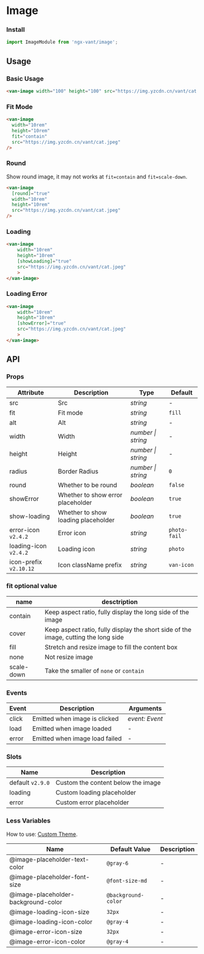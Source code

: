 # Image

### Install

```js
import ImageModule from 'ngx-vant/image';
```

## Usage

### Basic Usage

```html
<van-image width="100" height="100" src="https://img.yzcdn.cn/vant/cat.jpeg" />
```

### Fit Mode

```html
<van-image
  width="10rem"
  height="10rem"
  fit="contain"
  src="https://img.yzcdn.cn/vant/cat.jpeg"
/>
```

### Round

Show round image, it may not works at `fit=contain` and `fit=scale-down`.

```html
<van-image
  [round]="true"
  width="10rem"
  height="10rem"
  src="https://img.yzcdn.cn/vant/cat.jpeg"
/>
```

### Loading

```html
<van-image
    width="10rem"
    height="10rem"
    [showLoading]="true"
    src="https://img.yzcdn.cn/vant/cat.jpeg"
    >
</van-image>
```

### Loading Error

```html
<van-image
    width="10rem"
    height="10rem"
    [showError]="true"
    src="https://img.yzcdn.cn/vant/cat.jpeg"
    >
</van-image>
```


## API

### Props

| Attribute | Description | Type | Default |
| --- | --- | --- | --- |
| src | Src | _string_ | - |
| fit | Fit mode | _string_ | `fill` |
| alt | Alt | _string_ | - |
| width | Width | _number \| string_ | - |
| height | Height | _number \| string_ | - |
| radius | Border Radius | _number \| string_ | `0` |
| round | Whether to be round | _boolean_ | `false` |
| showError | Whether to show error placeholder | _boolean_ | `true` |
| show-loading | Whether to show loading placeholder | _boolean_ | `true` |
| error-icon `v2.4.2` | Error icon | _string_ | `photo-fail` |
| loading-icon `v2.4.2` | Loading icon | _string_ | `photo` |
| icon-prefix `v2.10.12` | Icon className prefix | _string_ | `van-icon` |

### fit optional value

| name | desctription |
| --- | --- |
| contain | Keep aspect ratio, fully display the long side of the image |
| cover | Keep aspect ratio, fully display the short side of the image, cutting the long side |
| fill | Stretch and resize image to fill the content box |
| none | Not resize image |
| scale-down | Take the smaller of `none` or `contain` |

### Events

| Event | Description                    | Arguments      |
| ----- | ------------------------------ | -------------- |
| click | Emitted when image is clicked  | _event: Event_ |
| load  | Emitted when image loaded      | -              |
| error | Emitted when image load failed | -              |

### Slots

| Name             | Description                        |
| ---------------- | ---------------------------------- |
| default `v2.9.0` | Custom the content below the image |
| loading          | Custom loading placeholder         |
| error            | Custom error placeholder           |

### Less Variables

How to use: [Custom Theme](#/en-US/theme).

| Name                                | Default Value       | Description |
| ----------------------------------- | ------------------- | ----------- |
| @image-placeholder-text-color       | `@gray-6`           | -           |
| @image-placeholder-font-size        | `@font-size-md`     | -           |
| @image-placeholder-background-color | `@background-color` | -           |
| @image-loading-icon-size            | `32px`              | -           |
| @image-loading-icon-color           | `@gray-4`           | -           |
| @image-error-icon-size              | `32px`              | -           |
| @image-error-icon-color             | `@gray-4`           | -           |
